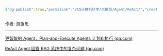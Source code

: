 ```yaml
---
{"dg-publish":true,"permalink":"/CS计算机科学/大模型/Agent/ReAct/","created":"2024-04-12T13:23:51.849+08:00","updated":"2024-04-23T23:34:36.793+08:00"}
---
```



作者: 游鱼思

---

[更智能的 Agent，Plan-and-Execute Agents 计划和执行 (qq.com)](https://mp.weixin.qq.com/s?__biz=MzA5Njk3Njc5Mw==&mid=2247496341&idx=1&sn=384704ac4fd96560315d32724a25dccc&chksm=90a55863a7d2d175bce286df6f146df494b8c22d63fa124acaa12cfe44f65ae222362fe2cc7b&scene=21#wechat_redirect)

[ReAct Agent 回答 RAG 系统中的复杂问题 (qq.com)](https://mp.weixin.qq.com/s?__biz=MzA5Njk3Njc5Mw==&mid=2247496355&idx=1&sn=c25b66bd4b459d6608a78e63e4b46580&chksm=90a55855a7d2d143eea78c12bb8a3d50587dcc18ceda8289ee4f99bb648686d8b62b475eb6a1&scene=21#wechat_redirect)
